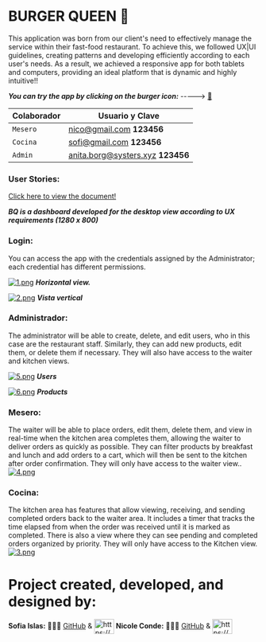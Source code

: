   # BURGER QUEEN 🍔
This application was born from our client's need to effectively manage the service within their fast-food restaurant. To achieve this, we followed UX|UI guidelines, creating patterns and developing efficiently according to each user's needs. As a result, we achieved a responsive app for both tablets and computers, providing an ideal platform that is dynamic and highly intuitive!!

  ***You can try the app by clicking on the burger icon:***  -----> 
  [🍔](https://dev-003-burger-queen-api-client-qya1-a9iry5zhp-nicolecondeduque.vercel.app/)

|**Colaborador**| **Usuario y Clave**            |
| ------------- | ------------------------------ |
| `Mesero`      | nico@gmail.com **123456**      |
| `Cocina`      | sofi@gmail.com **123456**      |
| `Admin`       | anita.borg@systers.xyz  **123456**      |


  ### User Stories:

[Click here to view the document!](https://www.canva.com/design/DAFdS76Gd50/vqcRzFwpRma5uqOMISpskA/view?utm_content=DAFdS76Gd50&utm_campaign=designshare&utm_medium=link&utm_source=publishsharelink)

 ***BQ is a dashboard developed for the desktop view according to UX requirements (1280 x 800)***
  
  ### Login:
You can access the app with the credentials assigned by the Administrator; each credential has different permissions.

[![1.png](https://i.postimg.cc/0jqL0q4b/1.png)](https://postimg.cc/2b2cCgrD)
***Horizontal view.***

[![2.png](https://i.postimg.cc/sfmyyw07/2.png)](https://postimg.cc/3WkzFChx)
***Vista vertical***

  ### Administrador:
The administrator will be able to create, delete, and edit users, who in this case are the restaurant staff. Similarly, they can add new products, edit them, or delete them if necessary. They will also have access to the waiter and kitchen views.

[![5.png](https://i.postimg.cc/rswpcb1Z/5.png)](https://postimg.cc/KkCbD0st)
***Users***

[![6.png](https://i.postimg.cc/QxPMGfHS/6.png)](https://postimg.cc/7f34SM1T) 
***Products***


 ### Mesero:
The waiter will be able to place orders, edit them, delete them, and view in real-time when the kitchen area completes them, allowing the waiter to deliver orders as quickly as possible. They can filter products by breakfast and lunch and add orders to a cart, which will then be sent to the kitchen after order confirmation. They will only have access to the waiter view..
[![4.png](https://i.postimg.cc/RZ7xsdfW/4.png)](https://postimg.cc/FYH61jTv)

### Cocina:  
The kitchen area has features that allow viewing, receiving, and sending completed orders back to the waiter area. It includes a timer that tracks the time elapsed from when the order was received until it is marked as completed. There is also a view where they can see pending and completed orders organized by priority. They will only have access to the Kitchen view.
[![3.png](https://i.postimg.cc/SQPXkSPW/3.png)](https://postimg.cc/3WgrZTYR)


# Project created, developed, and designed by:
 
**Sofia Islas:**  👩🏻‍💻  [GitHub]( https://github.com/SofiLovelace) & <a href="https://www.linkedin.com/in/sofia-islas-lovelace/" target="blank"><img align="center" src="https://raw.githubusercontent.com/rahuldkjain/github-profile-readme-generator/master/src/images/icons/Social/linked-in-alt.svg" alt="https://www.linkedin.com/in/nicolecondeduque/" height="30" width="40" /></a>
**Nicole Conde:**   👩🏾‍💻  [GitHub](https://github.com/NicoleCondeDuque) & <a href="https://www.linkedin.com/in/nicolecondeduque/" target="blank"><img align="center" src="https://raw.githubusercontent.com/rahuldkjain/github-profile-readme-generator/master/src/images/icons/Social/linked-in-alt.svg" alt="https://www.linkedin.com/in/nicolecondeduque/" height="30" width="40" /></a>

